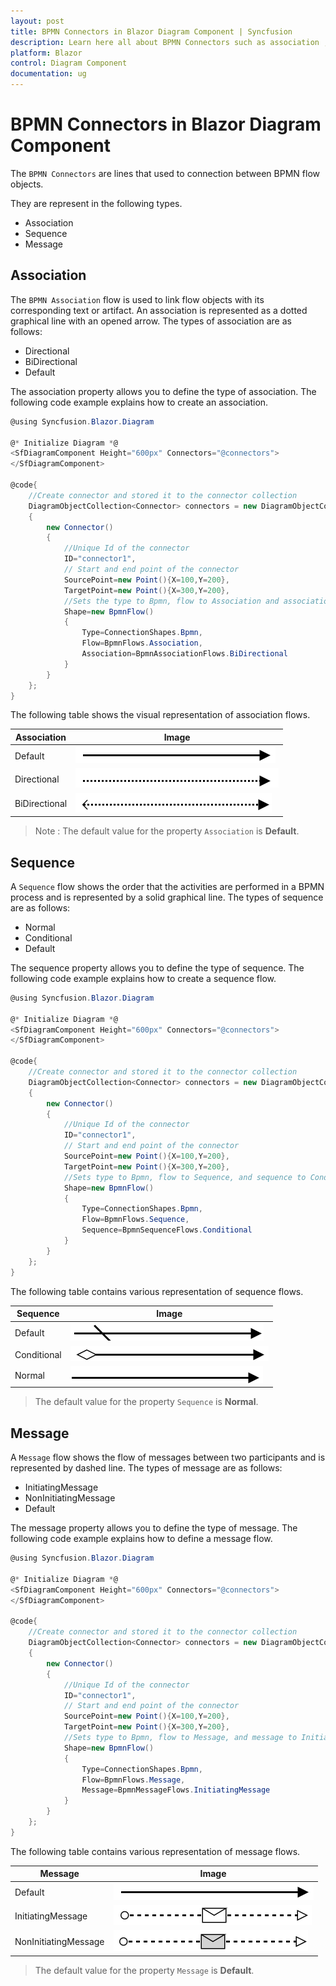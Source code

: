```yaml
---
layout: post
title: BPMN Connectors in Blazor Diagram Component | Syncfusion
description: Learn here all about BPMN Connectors such as association , sequence in Syncfusion Blazor Diagram component and more.
platform: Blazor
control: Diagram Component
documentation: ug
---
```


# BPMN Connectors in Blazor Diagram Component

The `BPMN Connectors` are lines that used to connection between BPMN flow objects.

They are represent in the following types.
* Association
* Sequence
* Message

## Association

The `BPMN Association` flow is used to link flow objects with its corresponding text or artifact. An association is represented as a dotted graphical line with an opened arrow. The types of association are as follows:

* Directional
* BiDirectional
* Default

The association property allows you to define the type of association. The following code example explains how to create an association.

```csharp
@using Syncfusion.Blazor.Diagram

@* Initialize Diagram *@
<SfDiagramComponent Height="600px" Connectors="@connectors">
</SfDiagramComponent>

@code{
    //Create connector and stored it to the connector collection
    DiagramObjectCollection<Connector> connectors = new DiagramObjectCollection<Connector>()
    {
        new Connector()
        {
            //Unique Id of the connector
            ID="connector1",
            // Start and end point of the connector
            SourcePoint=new Point(){X=100,Y=200},
            TargetPoint=new Point(){X=300,Y=200},
            //Sets the type to Bpmn, flow to Association and association to bidirectional
            Shape=new BpmnFlow()
            {
                Type=ConnectionShapes.Bpmn,
                Flow=BpmnFlows.Association,
                Association=BpmnAssociationFlows.BiDirectional
            }
        }
    };
}
```

The following table shows the visual representation of association flows.

| Association | Image |
| -------- | -------- |
| Default | ![Default BPMN FlowShapes](../images/Default1.png) |
| Directional | ![Directional BPMN FlowShapes](../images/Directional1.png) |
| BiDirectional | ![BiDirectional BPMN FlowShapes](../images/BiDirectional.png) |

>Note : The default value for the property `Association` is **Default**.

## Sequence

A `Sequence` flow shows the order that the activities are performed in a BPMN process and is represented by a solid graphical line. The types of sequence are as follows:

* Normal
* Conditional
* Default

The sequence property allows you to define the type of sequence. The following code example explains how to create a sequence flow.

```csharp
@using Syncfusion.Blazor.Diagram

@* Initialize Diagram *@
<SfDiagramComponent Height="600px" Connectors="@connectors">
</SfDiagramComponent>

@code{
    //Create connector and stored it to the connector collection
    DiagramObjectCollection<Connector> connectors = new DiagramObjectCollection<Connector>()
    {
        new Connector()
        {
            //Unique Id of the connector
            ID="connector1",
            // Start and end point of the connector
            SourcePoint=new Point(){X=100,Y=200},
            TargetPoint=new Point(){X=300,Y=200},
            //Sets type to Bpmn, flow to Sequence, and sequence to Conditional
            Shape=new BpmnFlow()
            {
                Type=ConnectionShapes.Bpmn,
                Flow=BpmnFlows.Sequence,
                Sequence=BpmnSequenceFlows.Conditional
            }
        }
    };
}
```

The following table contains various representation of sequence flows.

| Sequence | Image |
| -------- | -------- |
| Default | ![Default Sequence BPMN Shpae](../images/Default2.png) |
| Conditional | ![Conditional Sequence BPMN Shpae](../images/Conditional.png) |
| Normal | ![Normal Sequence BPMN Shpae](../images/Normal.png) |

> The default value for the property `Sequence` is **Normal**.

## Message

A `Message` flow shows the flow of messages between two participants and is represented by dashed line. The types of message are as follows:

* InitiatingMessage
* NonInitiatingMessage
* Default

The message property allows you to define the type of message. The following code example explains how to define a message flow.

```csharp
@using Syncfusion.Blazor.Diagram

@* Initialize Diagram *@
<SfDiagramComponent Height="600px" Connectors="@connectors">
</SfDiagramComponent>

@code{
    //Create connector and stored it to the connector collection
    DiagramObjectCollection<Connector> connectors = new DiagramObjectCollection<Connector>()
    {
        new Connector()
        {
            //Unique Id of the connector
            ID="connector1",
            // Start and end point of the connector
            SourcePoint=new Point(){X=100,Y=200},
            TargetPoint=new Point(){X=300,Y=200},
            //Sets type to Bpmn, flow to Message, and message to InitiatingMessage
            Shape=new BpmnFlow()
            {
                Type=ConnectionShapes.Bpmn,
                Flow=BpmnFlows.Message,
                Message=BpmnMessageFlows.InitiatingMessage
            }
        }
    };
}
```

The following table contains various representation of message flows.

| Message | Image |
| -------- | -------- |
| Default | ![Default Message BPMN Shape](../images/Default1.png) |
| InitiatingMessage | ![InitiatingMessage Message BPMN Shape](../images/IMessage.png) |
| NonInitiatingMessage | ![NonInitiatingMessage Message BPMN Shape](../images/NIMessage.png) |

> The default value for the property `Message` is **Default**.
